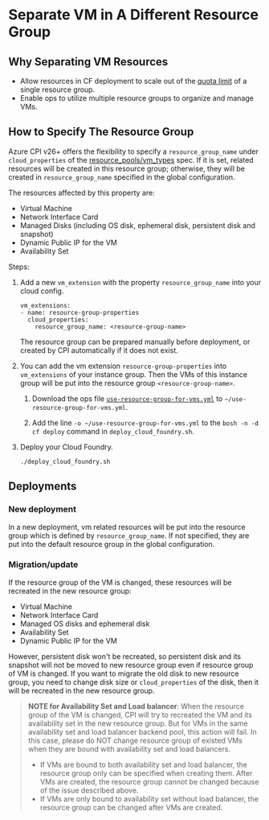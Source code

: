 # Separate VM in A Different Resource Group

## Why Separating VM Resources

* Allow resources in CF deployment to scale out of the [quota limit](https://docs.microsoft.com/en-us/azure/azure-subscription-service-limits#resource-group-limits) of a single resource group.
* Enable ops to utilize multiple resource groups to organize and manage VMs.

## How to Specify The Resource Group

Azure CPI v26+ offers the flexibility to specify a `resource_group_name` under `cloud_properties` of the [resource_pools/vm_types](https://bosh.io/docs/azure-cpi.html#resource-pools) spec. If it is set, related resources will be created in this resource group; otherwise, they will be created in `resource_group_name` specified in the global configuration.

The resources affected by this property are:

* Virtual Machine
* Network Interface Card
* Managed Disks (including OS disk, ephemeral disk, persistent disk and snapshot)
* Dynamic Public IP for the VM
* Availability Set

Steps:

1. Add a new `vm_extension` with the property `resource_group_name` into your cloud config.

    ```
    vm_extensions:
    - name: resource-group-properties
      cloud_properties:
        resource_group_name: <resource-group-name>
    ```

    The resource group can be prepared manually before deployment, or created by CPI automatically if it does not exist.

1. You can add the vm extension `resource-group-properties` into `vm_extensions` of your instance group. Then the VMs of this instance group will be put into the resource group `<resource-group-name>`.

    1. Download the ops file [`use-resource-group-for-vms.yml`](./use-resource-group-for-vms.yml) to `~/use-resource-group-for-vms.yml`.

    1. Add the line `-o ~/use-resource-group-for-vms.yml` to the `bosh -n -d cf deploy` command in `deploy_cloud_foundry.sh`.

1. Deploy your Cloud Foundry.

    ```
    ./deploy_cloud_foundry.sh
    ```

## Deployments

### New deployment

In a new deployment, vm related resources will be put into the resource group which is defined by `resource_group_name`. If not specified, they are put into the default resource group in the global configuration.

### Migration/update

If the resource group of the VM is changed, these resources will be recreated in the new resource group:

* Virtual Machine
* Network Interface Card
* Managed OS disks and ephemeral disk
* Availability Set
* Dynamic Public IP for the VM

However, persistent disk won't be recreated, so persistent disk and its snapshot will not be moved to new resource group even if resource group of VM is changed. If you want to migrate the old disk to new resource group, you need to change disk size or `cloud_properties` of the disk, then it will be recreated in the new resource group.

>**NOTE for Availability Set and Load balancer**: When the resource group of the VM is changed, CPI will try to recreated the VM and its availability set in the new resource group. But for VMs in the same availability set and load balancer backend pool, this action will fail. In this case, please do NOT change resource group of existed VMs when they are bound with availability set and load balancers.
>  + If VMs are bound to both availability set and load balancer, the resource group only can be specified when creating them. After VMs are created, the resource group cannot be changed because of the issue described above.
>  + If VMs are only bound to availability set without load balancer, the resource group can be changed after VMs are created.
